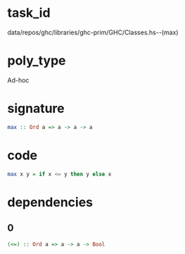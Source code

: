 
# task_id
data/repos/ghc/libraries/ghc-prim/GHC/Classes.hs--(max)

# poly_type
Ad-hoc

# signature
```haskell
max :: Ord a => a -> a -> a
```   

# code
```haskell
max x y = if x <= y then y else x
```

# dependencies
## 0
```haskell
(<=) :: Ord a => a -> a -> Bool
```
